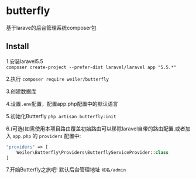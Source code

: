 # butterfly
基于larave的后台管理系统composer包

## Install
1.安装laravel5.5  
`composer create-project --prefer-dist laravel/laravel app "5.5.*"`

2.执行 `composer require weiler/butterfly`

3.创建数据库  

4.设置`.env`配置，配置app.php配置中的默认语言

5.初始化Butterfly `php artisan butterfly:init`

6.(可选)如需使用本项目路由覆盖初始路由可以移除laravel自带的路由配置,或者加入 `app.php` 的 `providers` 配置中:  
```php
"providers" => [
    Weiler\Butterfly\Providers\ButterflyServiceProvider::class
]
```

7.开始Butterfly之旅吧! 默认后台管理地址 `域名/admin`